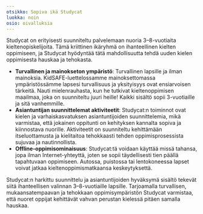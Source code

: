 ```yaml
---
otsikko: Sopiva ikä Studycat
luokka: noin
osio: oivalluksia
---
```

Studycat on erityisesti suunniteltu palvelemaan nuoria 3–8-vuotiaita kieltenopiskelijoita. Tämä kriittinen ikäryhmä on ihanteellinen kielten oppimiseen, ja Studycat hyödyntää tätä mahdollisuutta tehdä uuden kielen oppimisesta hauskaa ja tehokasta.


* **Turvallinen ja mainokseton ympäristö**: Turvallinen lapsille ja ilman mainoksia. KidSAFE-luettelossamme mainoksettomassa ympäristössämme lapsesi turvallisuus ja yksityisyys ovat ensiarvoisen tärkeitä. Nauti mielenrauhasta, kun he tutkivat kieltenoppimisen maailmaa, joka on suunniteltu juuri heille! Kaikki sisältö sopii 3-vuotiaille ja sitä vanhemmille.
* **Asiantuntijan suunnittelemat aktiviteetit**: Studycat:n toiminnot ovat kielen ja varhaiskasvatuksen asiantuntijoiden suunnittelemia, mikä varmistaa, että jokainen oppitunti on kehityksen kannalta sopiva ja kiinnostava nuorille. Aktiviteetit on suunniteltu kehittämään itseluottamusta ja kielitaitoa tehokkaasti tehden oppimisprosessista sujuvaa ja nautinnollista.
* **Offline-oppimisominaisuus**: Studycat:tä voidaan käyttää missä tahansa, jopa ilman Internet-yhteyttä, joten se sopii täydellisesti tien päällä tapahtuvaan oppimiseen. Autossa, puistossa tai lentokoneessa lapset voivat jatkaa kieltenoppimismatkaansa keskeytyksettä.


Studycat:n harkittu suunnittelu ja asiantuntijoiden hyväksymä sisältö tekevät siitä ihanteellisen valinnan 3–8-vuotiaille lapsille. Tarjoamalla turvallisen, mukaansatempaavan ja tehokkaan oppimisympäristön Studycat varmistaa, että nuoret oppijat kehittävät vahvan perustan kielessä pitäen samalla hauskaa.